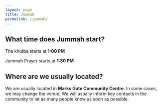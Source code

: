 ```yaml
---
layout: page
title: Jummah 
permalink: /jummah/
---
```

## What time does Jummah start?
The khutba starts at **1:00 PM**

Jummah Prayer starts at **1:30 PM**

## Where are we usually located?
We are usually located in **Marks Gate Community Centre**. In some cases, we may change the venue. We will usually inform key contacts in the community to let as many people know as soon as possible.

<!-- <div id="jummah-location-map"></div>


<script src="https://maps.googleapis.com/maps/api/js?callback=setJummahMap"></script> -->